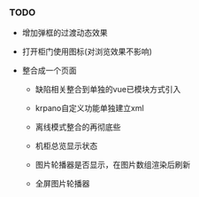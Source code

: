 ### TODO
* 增加弹框的过渡动态效果
* 打开柜门使用图标(对浏览效果不影响)


* 整合成一个页面
  * 缺陷相关整合到单独的vue已模块方式引入
  * krpano自定义功能单独建立xml
  * 离线模式整合的再彻底些

  * 机柜总览显示状态
  * 图片轮播器是否显示，在图片数组渲染后刷新
  * 全屏图片轮播器

